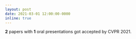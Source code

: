 ```yaml
---
layout: post
date: 2021-03-01 12:00:00-0000
inline: true
---
```


**2** papers with **1** oral presentations got accepted by CVPR 2021.


